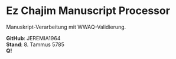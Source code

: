 # Ez Chajim Manuscript Processor

Manuskript-Verarbeitung mit WWAQ-Validierung.

**GitHub**: JEREMIA1964  
**Stand**: 8. Tammus 5785  
**Q!**
